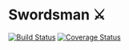 # Swordsman ⚔️

[![Build Status](https://travis-ci.org/frankie567/swordsman.svg?branch=master)](https://travis-ci.org/frankie567/swordsman) [![Coverage Status](https://coveralls.io/repos/github/frankie567/swordsman/badge.svg?branch=master)](https://coveralls.io/github/frankie567/swordsman?branch=master)
